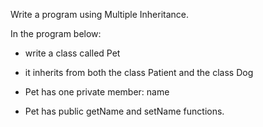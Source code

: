 Write a program using Multiple Inheritance.

In the program below:

* write a class called Pet

* it inherits from both the class Patient and the class Dog

* Pet has one private member: name

* Pet has public getName and setName functions.